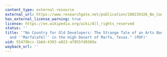 ```yaml
---
content_type: external-resource
external_url: https://www.researchgate.net/publication/280239326_No_Country_for_Old_Developers_The_Strange_Tale_of_an_Arts_Boom_Bohemians_and_Marfalafel_in_the_High_Desert_of_Marfa_Texas
has_external_license_warning: true
license: https://en.wikipedia.org/wiki/All_rights_reserved
status: ''
title: '"No Country for Old Developers: The Strange Tale of an Arts Boom, Bohemians,
  and ''Marfalafel'' in the High Desert of Marfa, Texas." (PDF)'
uid: 55479bcc-1b6d-4393-a023-a7055fd0369a
wayback_url: ''
---
```

